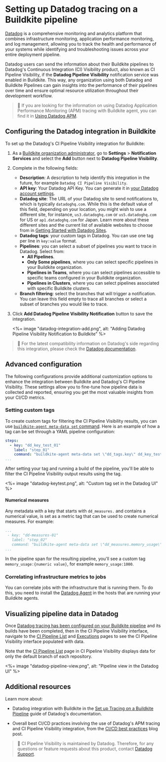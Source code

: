 # Setting up Datadog tracing on a Buildkite pipeline

[Datadog](https://www.datadoghq.com/) is a comprehensive monitoring and analytics platform that combines infrastructure monitoring, application performance monitoring, and log management, allowing you to track the health and performance of your systems while identifying and troubleshooting issues across your entire deployment pipeline.

Datadog users can send the information about their Buildkite pipelines to Datadog's Continuous Integration (CI) Visibility product, also known as CI Pipeline Visibility, if the **Datadog Pipeline Visibility** notification service was enabled in Buildkite. This way, any organization using both Datadog and Buildkite Pipelines can gain insights into the performance of their pipelines over time and ensure optimal resource utilization throughout their development workflow.

> 📘
> If you are looking for the information on using Datadog Application Performance Monitoring (APM) tracing with Buildkite agent, you can find it in [Using Datadog APM](/docs/agent/v3/tracing#using-datadog-apm).

## Configuring the Datadog integration in Buildkite

To set up the Datadog's CI Pipeline Visibility integration for Buildkite:

1. As a [Buildkite organization administrator](/docs/pipelines/security/permissions#manage-teams-and-permissions-organization-level-permissions), go to **Settings** > **Notification Services** and select the **Add** button next to **Datadog Pipeline Visibility**.

1. Complete in the following fields:
    - **Description**: A description to help identify this integration in the future, for example `Datadog CI Pipeline Visibility`.
    - **API key**: Your Datadog API Key. You can generate it in [your Datadog account settings](https://app.datadoghq.com/organization-settings/api-keys).
    - **Datadog site**: The URL of your Datadog site to send notifications to, which is typically `datadoghq.com`. While this is the default value of this field, depending on your location, you might wish to use a different site, for instance, `us3.datadoghq.com` or `us5.datadoghq.com` for US or `ap1.datadoghq.com` for Japan. Learn more about these different sites and the current list of available websites to choose from in [Getting Started with Datadog Sites](https://docs.datadoghq.com/getting_started/site/#access-the-datadog-site).
    - **Datadog tags**: your custom tags in Datadog. You can use one tag per line in `key:value` format.
    - **Pipelines**: you can select a subset of pipelines you want to trace in Datadog. Select from:
      * **All Pipelines**.
      * **Only Some pipelines**, where you can select specific pipelines in your Buildkite organization.
      * **Pipelines in Teams**, where you can select pipelines accessible to specific teams configured in your Buildkite organization.
      * **Pipelines in Clusters**, where you can select pipelines associated with specific Buildkite clusters.
    - **Branch filtering**: select the branches that will trigger a notification. You can leave this field empty to trace all branches or select a subset of branches you would like to trace.

1. Click **Add Datadog Pipeline Visibility Notification** button to save the integration.

    <%= image "datadog-integration-add.png", alt: "Adding Datadog Pipeline Visibility Notification to Buildkite" %>

> 📘
> For the latest compatibility information on Datadog's side regarding this integration, please check the [Datadog documentation](https://docs.datadoghq.com/continuous_integration/pipelines/buildkite/#compatibility).

## Advanced configuration

The following configurations provide additional customization options to enhance the integration between Buildkite and Datadog's CI Pipeline Visibility. These settings allow you to fine-tune how pipeline data is collected and reported, ensuring you get the most valuable insights from your CI/CD metrics.

### Setting custom tags

To create custom tags for filtering the CI Pipeline Visibility results, you can use [`buildkite-agent meta-data set` command](/docs/agent/v3/cli-meta-data). Here is an example of how a tag can be set through a YAML pipeline configuration:

```yaml
steps:
  - key: "dd_key_test_01"
    label: "step_01"
    command: "buildkite-agent meta-data set \"dd_tags.key\" dd_key_test_01"
...
```

After setting your tag and running a build of the pipeline, you'll be able to filter the CI Pipeline Visibility output results using the tag.

<%= image "datadog-keytest.png", alt: "Custom tag set in the Datadog UI" %>

#### Numerical measures

Any metadata with a key that starts with `dd_measures.` and contains a numerical value, is set as a metric tag that can be used to create numerical measures. For example:

```yaml
...
 - key: "dd-measures-01"
   label: "step_02"
   command: "buildkite-agent meta-data set \"dd_measures.memory_usage\" {numeric value}"
...
```

In the pipeline span for the resulting pipeline, you'll see a custom tag `memory_usage:{numeric value}`, for example `memory_usage:1000`.

### Correlating infrastructure metrics to jobs

You can correlate jobs with the infrastructure that is running them. To do this, you need to install the [Datadog Agent](https://docs.datadoghq.com/agent/) in the hosts that are running your Buildkite agents.

## Visualizing pipeline data in Datadog

Once [Datadog tracing has been configured on your Buildkite pipeline](#advanced-configuration) and its builds have been completed, then in the CI Pipeline Visibility interface, navigate to the [CI Pipeline List](https://app.datadoghq.com/ci/pipelines) and [Executions](https://app.datadoghq.com/ci/pipeline-executions) pages to see the CI Pipeline Visibility interface populated with data.

Note that the [CI Pipeline List](https://app.datadoghq.com/ci/pipelines) page in CI Pipeline Visibility displays data for only the default branch of each repository.

<%= image "datadog-pipeline-view.png", alt: "Pipeline view in the Datadog UI" %>

## Additional resources

Learn more about:

- Datadog integration with Buildkite in the [Set up Tracing on a Buildkite Pipeline](https://docs.datadoghq.com/continuous_integration/pipelines/buildkite/) guide of Datadog's documentation.

- Overall best CI/CD practices involving the use of Datadog's APM tracing and CI Pipeline Visibility integration, from the [CI/CD best practices](https://buildkite.com/resources/blog/ci-cd-best-practices/) blog post.

> 📘
> CI Pipeline Visibility is maintained by Datadog. Therefore, for any questions or feature requests about this product, contact [Datadog Support](https://www.datadoghq.com/support/).

